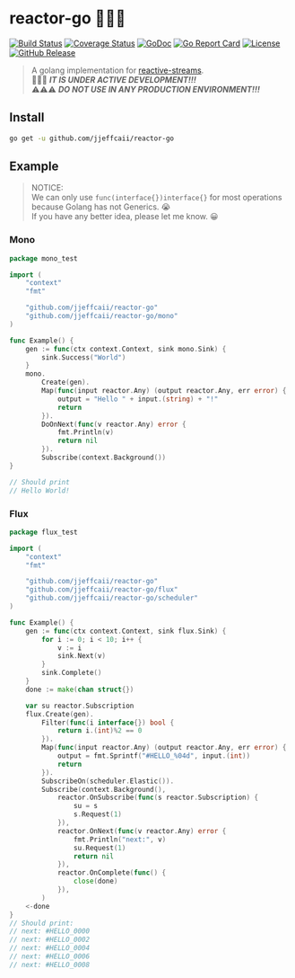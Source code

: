 # reactor-go 🚀🚀🚀

[![Build Status](https://travis-ci.com/jjeffcaii/reactor-go.svg?branch=master)](https://travis-ci.com/jjeffcaii/reactor-go)
[![Coverage Status](https://coveralls.io/repos/github/jjeffcaii/reactor-go/badge.svg?branch=master)](https://coveralls.io/github/jjeffcaii/reactor-go?branch=master)
[![GoDoc](https://godoc.org/github.com/jjeffcaii/reactor-go?status.svg)](https://godoc.org/github.com/jjeffcaii/reactor-go)
[![Go Report Card](https://goreportcard.com/badge/github.com/jjeffcaii/reactor-go)](https://goreportcard.com/report/github.com/jjeffcaii/reactor-go)
[![License](https://img.shields.io/github/license/jjeffcaii/reactor-go.svg)](https://github.com/jjeffcaii/reactor-go/blob/master/LICENSE)
[![GitHub Release](https://img.shields.io/github/release-pre/jjeffcaii/reactor-go.svg)](https://github.com/jjeffcaii/reactor-go/releases)

> A golang implementation for [reactive-streams](https://www.reactive-streams.org/).
<br>🚧🚧🚧 ***IT IS UNDER ACTIVE DEVELOPMENT!!!***
<br>⚠️⚠️⚠️ ***DO NOT USE IN ANY PRODUCTION ENVIRONMENT!!!***

## Install

```sh
go get -u github.com/jjeffcaii/reactor-go
```

## Example

> NOTICE:
<br> We can only use `func(interface{})interface{}` for most operations because Golang has not Generics. 😭
<br> If you have any better idea, please let me know. 😀

### Mono
```go
package mono_test

import (
	"context"
	"fmt"

	"github.com/jjeffcaii/reactor-go"
	"github.com/jjeffcaii/reactor-go/mono"
)

func Example() {
	gen := func(ctx context.Context, sink mono.Sink) {
		sink.Success("World")
	}
	mono.
		Create(gen).
		Map(func(input reactor.Any) (output reactor.Any, err error) {
			output = "Hello " + input.(string) + "!"
			return
		}).
		DoOnNext(func(v reactor.Any) error {
			fmt.Println(v)
			return nil
		}).
		Subscribe(context.Background())
}

// Should print
// Hello World!

```

### Flux
```go
package flux_test

import (
	"context"
	"fmt"

	"github.com/jjeffcaii/reactor-go"
	"github.com/jjeffcaii/reactor-go/flux"
	"github.com/jjeffcaii/reactor-go/scheduler"
)

func Example() {
	gen := func(ctx context.Context, sink flux.Sink) {
		for i := 0; i < 10; i++ {
			v := i
			sink.Next(v)
		}
		sink.Complete()
	}
	done := make(chan struct{})

	var su reactor.Subscription
	flux.Create(gen).
		Filter(func(i interface{}) bool {
			return i.(int)%2 == 0
		}).
		Map(func(input reactor.Any) (output reactor.Any, err error) {
			output = fmt.Sprintf("#HELLO_%04d", input.(int))
			return
		}).
		SubscribeOn(scheduler.Elastic()).
		Subscribe(context.Background(),
			reactor.OnSubscribe(func(s reactor.Subscription) {
				su = s
				s.Request(1)
			}),
			reactor.OnNext(func(v reactor.Any) error {
				fmt.Println("next:", v)
				su.Request(1)
				return nil
			}),
			reactor.OnComplete(func() {
				close(done)
			}),
		)
	<-done
}
// Should print:
// next: #HELLO_0000
// next: #HELLO_0002
// next: #HELLO_0004
// next: #HELLO_0006
// next: #HELLO_0008
```
